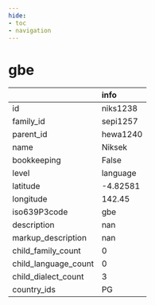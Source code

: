 ```yaml
---
hide:
- toc
- navigation
---
```

# gbe
|                      | info     |
|:---------------------|:---------|
| id                   | niks1238 |
| family_id            | sepi1257 |
| parent_id            | hewa1240 |
| name                 | Niksek   |
| bookkeeping          | False    |
| level                | language |
| latitude             | -4.82581 |
| longitude            | 142.45   |
| iso639P3code         | gbe      |
| description          | nan      |
| markup_description   | nan      |
| child_family_count   | 0        |
| child_language_count | 0        |
| child_dialect_count  | 3        |
| country_ids          | PG       |